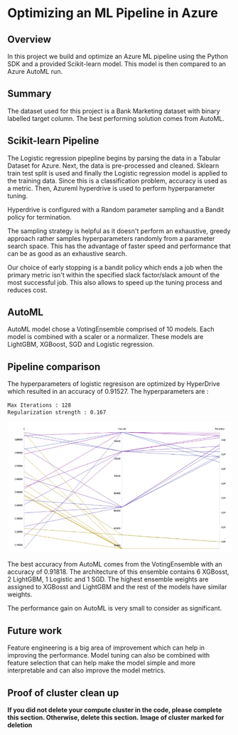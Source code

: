 # Optimizing an ML Pipeline in Azure

## Overview
In this project we build and optimize an Azure ML pipeline using the Python SDK and a provided Scikit-learn model.
This model is then compared to an Azure AutoML run.

## Summary
The dataset used for this project is a Bank Marketing dataset with binary labelled target column.
The best performing solution comes from AutoML. 

## Scikit-learn Pipeline
The Logistic regression pipepline begins by parsing the data in a Tabular Dataset for Azure. Next, the data is pre-processed and cleaned. Sklearn train test split is used and finally the Logistic regression model is applied to the training data. Since this is a classification problem, accuracy is used as a metric. Then, Azureml hyperdrive is used to perform hyperparameter tuning.

Hyperdrive is configured with a Random parameter sampling and a Bandit policy for termination. 

The sampling strategy is helpful as it doesn't perform an exhaustive, greedy approach rather samples hyperparameters randomly from a parameter search space. This has the advantage of faster speed and performance that can be as good as an exhaustive search.

Our choice of early stopping is a bandit policy which ends a job when the primary metric isn't within the specified slack factor/slack amount of the most successful job. This also allows to speed up the tuning process and reduces cost. 


## AutoML
AutoML model chose a VotingEnsemble comprised of 10 models. Each model is combined with a scaler or a normalizer. These models are LightGBM, XGBoost, SGD and Logistic regression. 

## Pipeline comparison
The hyperparameters of logistic regresison are optimized by HyperDrive which resulted in an accuracy of 0.91527. The hyperparameters are : 
```
Max Iterations : 128
Regularization strength : 0.167
```
![alt text](hyp.png)

The best accuracy from AutoML comes from the VotingEnsemble with an accuracy of 0.91818. The architecture of this ensemble contains 6 XGBosst, 2 LightGBM, 1 Logistic and 1 SGD. The highest ensemble weights are assigned to XGBosst and LightGBM and the rest of the models have similar weights.

The performance gain on AutoML is very small to consider as significant. 

## Future work
Feature engineering is a big area of improvement which can help in improving the performance. Model tuning can also be combined with feature selection that can help make the model simple and more interpretable and can also improve the model metrics.


## Proof of cluster clean up
**If you did not delete your compute cluster in the code, please complete this section. Otherwise, delete this section.**
**Image of cluster marked for deletion**
